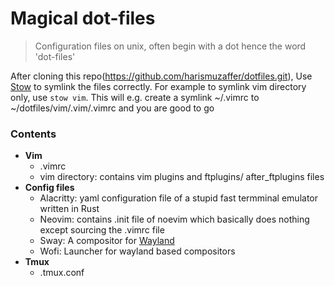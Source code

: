 # Magical dot-files

> Configuration files on unix, often begin with a dot hence the word 'dot-files'

After cloning this repo(https://github.com/harismuzaffer/dotfiles.git), Use [Stow](https://www.gnu.org/software/stow/) to symlink the files correctly.
For example to symlink vim directory only, use `stow vim`. This will e.g. create a symlink ~/.vimrc to ~/dotfiles/vim/.vim/.vimrc and you are good to go 

### Contents
- **Vim**
  - .vimrc
  - vim directory: contains vim plugins and ftplugins/ after_ftplugins files
- **Config files**
  - Alacritty: yaml configuration file of a stupid fast termminal emulator written in Rust
  - Neovim: contains .init file of noevim which basically does nothing except sourcing the .vimrc file
  - Sway: A compositor for [Wayland](https://wiki.archlinux.org/index.php/Sway)
  - Wofi: Launcher for wayland based compositors
- **Tmux**
  - .tmux.conf



